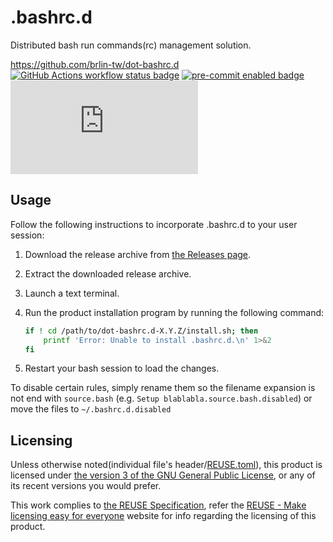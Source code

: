 # .bashrc.d

Distributed bash run commands(rc) management solution.

<https://github.com/brlin-tw/dot-bashrc.d>  
[![GitHub Actions workflow status badge](https://github.com/brlin-tw/dot-bashrc.d/actions/workflows/check-potential-problems.yml/badge.svg "GitHub Actions workflow status")](https://github.com/brlin-tw/dot-bashrc.d/actions/workflows/check-potential-problems.yml) [![pre-commit enabled badge](https://img.shields.io/badge/pre--commit-enabled-brightgreen?logo=pre-commit&logoColor=white "This project uses pre-commit to check potential problems")](https://pre-commit.com/) [![REUSE Specification compliance badge](https://api.reuse.software/badge/github.com/brlin-tw/dot-bashrc.d "This project complies to the REUSE specification to decrease software licensing costs")](https://api.reuse.software/info/github.com/brlin-tw/dot-bashrc.d)

## Usage

Follow the following instructions to incorporate .bashrc.d to your user session:

1. Download the release archive from [the Releases page](https://github.com/brlin-tw/dot-bashrc.d/releases).
1. Extract the downloaded release archive.
1. Launch a text terminal.
1. Run the product installation program by running the following command:

    ```bash
    if ! cd /path/to/dot-bashrc.d-X.Y.Z/install.sh; then
        printf 'Error: Unable to install .bashrc.d.\n' 1>&2
    fi
    ```

1. Restart your bash session to load the changes.

To disable certain rules, simply rename them so the filename expansion is not end with `source.bash` (e.g. `Setup blablabla.source.bash.disabled`) or move the files to `~/.bashrc.d.disabled`

## Licensing

Unless otherwise noted(individual file's header/[REUSE.toml](REUSE.toml)), this product is licensed under [the version 3 of the GNU General Public License](https://www.gnu.org/licenses/gpl-3.0.html.en), or any of its recent versions you would prefer.

This work complies to [the REUSE Specification](https://reuse.software/spec/), refer the [REUSE - Make licensing easy for everyone](https://reuse.software/) website for info regarding the licensing of this product.
